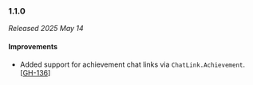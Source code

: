 ### 1.1.0

_Released 2025 May 14_

#### Improvements

- Added support for achievement chat links via `ChatLink.Achievement`. [[GH-136](https://github.com/GW2ToolBelt/GW2ChatLinks/issues/136)]